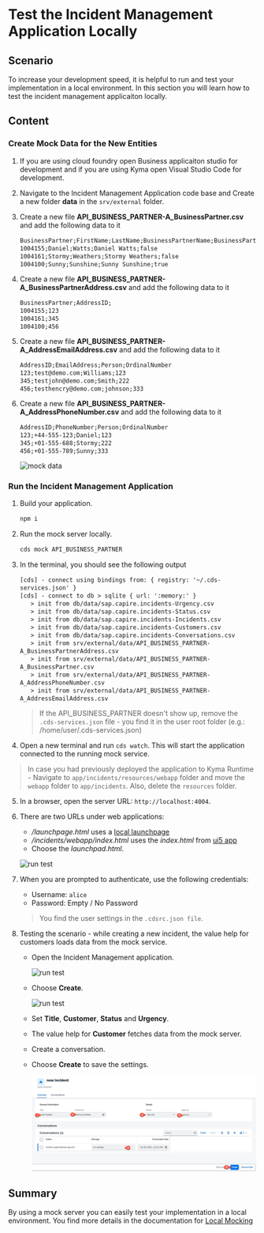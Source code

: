 # Test the Incident Management Application Locally

## Scenario

To increase your development speed, it is helpful to run and test your implementation in a local environment. In this section you will learn how to test the incident management applicaiton locally.

## Content

### Create Mock Data for the New Entities

1. If you are using cloud foundry open Business applicaiton studio for development and if you are using Kyma open Visual Studio Code for development.

2. Navigate to the Incident Management Application code base and Create a new folder **data** in the `srv/external` folder.

3. Create a new file **API_BUSINESS_PARTNER-A_BusinessPartner.csv** and add the following data to it
   
   ```csv
   BusinessPartner;FirstName;LastName;BusinessPartnerName;BusinessPartnerIsBlocked;
   1004155;Daniel;Watts;Daniel Watts;false
   1004161;Stormy;Weathers;Stormy Weathers;false
   1004100;Sunny;Sunshine;Sunny Sunshine;true
   ```

4. Create a new file **API_BUSINESS_PARTNER-A_BusinessPartnerAddress.csv** and add the following data to it

   ```csv
   BusinessPartner;AddressID;
   1004155;123
   1004161;345
   1004100;456
   ```

5. Create a new file **API_BUSINESS_PARTNER-A_AddressEmailAddress.csv** and add the following data to it

   ```csv
   AddressID;EmailAddress;Person;OrdinalNumber
   123;test@demo.com;Williams;123
   345;testjohn@demo.com;Smith;222
   456;testhencry@demo.com;johnson;333
   ```
6. Create a new file **API_BUSINESS_PARTNER-A_AddressPhoneNumber.csv** and add the following data to it

   ```csv
   AddressID;PhoneNumber;Person;OrdinalNumber
   123;+44-555-123;Daniel;123
   345;+01-555-688;Stormy;222
   456;+01-555-789;Sunny;333
   ```
   
   ![mock data](./images/test-app00.png)
   

### Run the Incident Management Application

1. Build your application.

   ```sh
   npm i
   ```

2. Run the mock server locally.

   ```sh
   cds mock API_BUSINESS_PARTNER
   ```

3. In the terminal, you should see the following output

   ```cds
   [cds] - connect using bindings from: { registry: '~/.cds-services.json' }
   [cds] - connect to db > sqlite { url: ':memory:' }
      > init from db/data/sap.capire.incidents-Urgency.csv 
      > init from db/data/sap.capire.incidents-Status.csv 
      > init from db/data/sap.capire.incidents-Incidents.csv 
      > init from db/data/sap.capire.incidents-Customers.csv 
      > init from db/data/sap.capire.incidents-Conversations.csv 
      > init from srv/external/data/API_BUSINESS_PARTNER-A_BusinessPartnerAddress.csv 
      > init from srv/external/data/API_BUSINESS_PARTNER-A_BusinessPartner.csv 
      > init from srv/external/data/API_BUSINESS_PARTNER-A_AddressPhoneNumber.csv 
      > init from srv/external/data/API_BUSINESS_PARTNER-A_AddressEmailAddress.csv  
   ```
   > If the API_BUSINESS_PARTNER doesn't show up, remove the `.cds-services.json` file - you find it in the user root folder (e.g.: /home/user/.cds-services.json) 

4.  Open a new terminal and run `cds watch`. This will start the application connected to the running mock service.

   > In case you had previously deployed the application to Kyma Runtime -  Navigate to `app/incidents/resources/webapp` folder and move the `webapp` folder to `app/incidents`. Also, delete the `resources` folder.

5. In a browser, open the server URL: `http://localhost:4004`.
6. There are two URLs under web applications:
 
    - */launchpage.html* uses a [local launchpage](!https://pages.github.tools.sap/cap/golden-path/develop/Launchpage/Launchpage)
    - */incidents/webapp/index.html* uses the *index.html* from [ui5 app](!https://pages.github.tools.sap/cap/golden-path/develop/btp-app-create-ui-fiori-elements/btp-app-create-ui-fiori-elements)
    - Choose the *launchpad.html*.
    
   ![run test](./images/test-app01.png)


7.  When you are prompted to authenticate, use the following credentials:
 
    - Username: `alice`
    - Password: Empty / No Password   
    
    > You find the user settings in the `.cdsrc.json file`.

8. Testing the scenario - while creating a new incident, the value help for customers loads data from the mock service.
   * Open the Incident Management application.
  
      ![run test](./images/test-app02.png)
  
   *  Choose **Create**.
  
      ![run test](./images/test-app03.png)
   
   * Set **Title**, **Customer**, **Status** and **Urgency**. 
   * The value help for **Customer** fetches data from the mock server.
   * Create a conversation.
   * Choose **Create** to save the settings.
     
      ![run test](./images/test-app04.png)
   

## Summary
By using a mock server you can easily test your implementation in a local environment. You find more details in the documentation for [Local Mocking](https://cap.cloud.sap/docs/guides/using-services#local-mocking)

